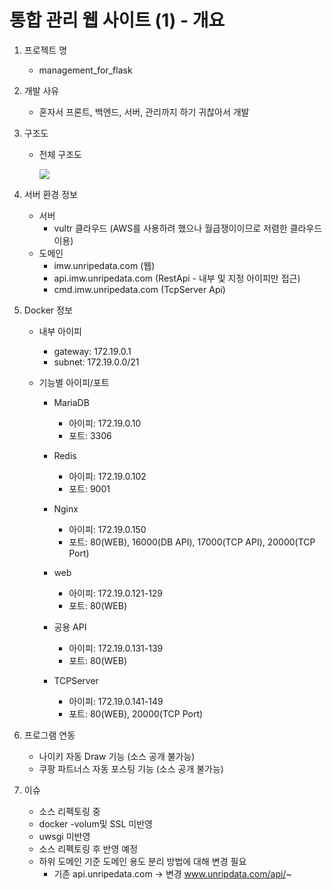# 통합 관리 웹 사이트 (1) - 개요

1. 프로젝트 명

   - management_for_flask

2. 개발 사유

   - 혼자서 프론트, 백엔드, 서버, 관리까지 하기 귀찮아서 개발
   
3. 구조도

   - 전체 구조도

     ![](https://images.velog.io/images/unripedata/post/121be2ee-5bf6-408f-bb7d-5eaf1b36cab6/image.png)

4. 서버 환경 정보 

   - 서버
     - vultr 클라우드 (AWS를 사용하려 했으나 월급쟁이이므로 저렴한 클라우드 이용)
   - 도메인
     - imw.unripedata.com (웹)
     - api.imw.unripedata.com (RestApi - 내부 및 지정 아이피만 접근)
     - cmd.imw.unripedata.com (TcpServer Api)

5. Docker 정보

   - 내부 아이피

     - gateway: 172.19.0.1
     - subnet: 172.19.0.0/21

   - 기능별 아이피/포트

     - MariaDB
       - 아이피: 172.19.0.10
       - 포트: 3306

     - Redis
       - 아이피: 172.19.0.102
       - 포트: 9001

     - Nginx
       - 아이피: 172.19.0.150 
       - 포트: 80(WEB), 16000(DB API), 17000(TCP API), 20000(TCP Port) 

     - web 
       - 아이피: 172.19.0.121-129
       - 포트: 80(WEB)
     - 공용 API
       - 아이피: 172.19.0.131-139
       - 포트: 80(WEB)
     - TCPServer
       - 아이피: 172.19.0.141-149
       - 포트: 80(WEB), 20000(TCP Port)

6. 프로그램 연동

   - 나이키 자동 Draw 기능 (소스 공개 불가능)
   - 쿠팡 파트너스 자동 포스팅 기능 (소스 공개 불가능)
   
7. 이슈

   - 소스 리펙토링 중
   - docker -volum및 SSL 미반영
   - uwsgi 미반영
   - 소스 리펙토링 후 반영 예정
   - 하위 도메인 기준 도메인 용도 분리 방법에 대해 변경 필요
     - 기존 api.unripedata.com -> 변경 www.unripdata.com/api/~
